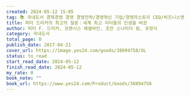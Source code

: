 ```yaml
---
created: 2024-05-12 15:05
tag: 📚 국내도서 경제경영 경영 경영전략/경영혁신 기업/경영자스토리 CEO/비즈니스맨
title: 피터 드러커의 최고의 질문：세계 최고 리더들의 인생을 바꾼
author: 피터 F. 드러커, 프랜시스 헤셀바인, 조안 스나이더 컬, 유정식
category: 국내도서
total_page: 0
publish_date: 2017-04-21
cover_url: https://image.yes24.com/goods/38894758/XL
status: to_read
start_read_date: 2024-05-12
finish_read_date: 2024-05-12
my_rate: 0
book_note: ""
book_url: https://www.yes24.com/Product/Goods/38894758
---
```



